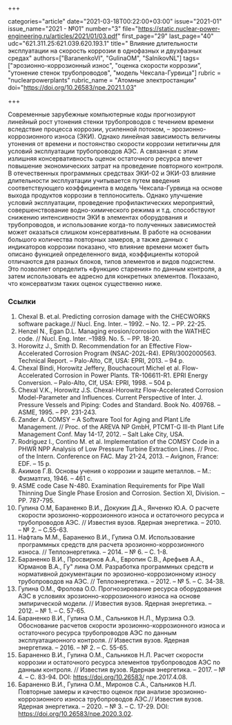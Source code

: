 +++

categories="article"
date="2021-03-18T00:22:00+03:00"
issue="2021-01"
issue_name="2021 - №01"
number="3"
file="https://static.nuclear-power-engineering.ru/articles/2021/01/03.pdf"
first_page="29"
last_page="40"
udc="621.311.25:621.039.620.193.1"
title=" Влияние длительности эксплуатации на скорость коррозии в однофазных и двухфазных средах"
authors=["BaranenkoVI", "GulinaOM", "SalnikovNL"]
tags=["эрозионно-коррозионный износ", "оценка скорости коррозии", "утонение стенок трубопроводов", "модель Чексала-Гурвица"]
rubric = "nuclearpowerplants"
rubric_name = "Атомные электростанции"
doi="https://doi.org/10.26583/npe.2021.1.03"

+++

Современные зарубежные компьютерные коды прогнозируют линейный рост утонения стенки трубопроводов с течением времени вследствие процесса коррозии, усиленной потоком, – эрозионно-коррозионного износа (ЭКИ). Однако линейная зависимость величины утонения от времени и постоянство скорости коррозии нетипичны для условий эксплуатации трубопроводов АЭС. А связанная с этим излишняя консервативность оценок остаточного ресурса влечет повышение экономических затрат на проведение повторного контроля. В отечественных программных средствах ЭКИ-02 и ЭКИ-03 влияние длительности эксплуатации учитывается путем введения соответствующего коэффициента в модель Чексала-Гурвица на основе выхода продуктов коррозии в теплоноситель. Однако улучшение условий эксплуатации, проведение профилактических мероприятий, совершенствование водно-химического режима и т.д. способствуют снижению интенсивности ЭКИ в элементах оборудования и трубопроводов, и использование когда-то полученных зависимостей может оказаться слишком консервативным. В работе на основании большого количества повторных замеров, а также данных с индикаторов коррозии показано, что влияние времени может быть описано функцией определенного вида, коэффициенты которой отличаются для разных блоков, типов элементов и видов подсистем. Это позволяет определить «функцию старения» по данным контроля, а затем использовать ее адресно для конкретных элементов. Показано, что консерватизм таких оценок существенно ниже.

### Ссылки

1. Chexal B. et.al. Predicting corrosion damage with the CHECWORKS software package.// Nucl. Eng. Inter. – 1992. – No. 12. – PP. 22-25.
2. Henzel N., Egan D.L. Managing erosion/corrosion with the WATHEC code. // Nucl. Eng. Inter. –1989. No. 5. – PP. 18-20.
3. Horowitz J., Smith D. Recommendation for an Effective Flow-Accelerated Corrosion Program (NSAC-202L-R4). EPRI/3002000563. Technical Report. – Palo-Alto, Clf, USA: EPRI, 2013. – 94 p.
4. Chexal Bindi, Horowitz Jeffery, Bouchacourt Michel et al. Flow-Accelerated Corrosion in Power Plants. TR-106611-R1. EPRI Energy Conversion. – Palo-Alto, Clf, USA: EPRI, 1998. – 504 p.
5. Chexal V.K., Horowitz J.S. Chexal-Horowitz Flow-Accelerated Corrosion Model-Parameter and Influences. Current Perspective of Inter. J. Pressure Vessels and Piping: Codes and Standard. Book No. 409768. – ASME, 1995. – PP. 231-243.
6. Zander A. COMSY – A Software Tool for Aging and Plant Life Management. // Proc. of the AREVA NP GmbH, PTCMT-G III-th Plant Life Management Conf. May 14-17, 2012. – Salt Lake City, USA.
7. Rodriguez I., Contino M. et al. Implementation of the COMSY Code in a PHWR NPP Analysis of Low Pressure Turbine Extraction Lines. // Proc. of the Intern. Conference on FAC. May 21-24, 2013. – Avignon, France: EDF. – 15 p.
8. Акимов Г.В. Основы учения о коррозии и защите металлов. – М.: Физматгиз, 1946. – 461 с.
9. ASME code Case N-480. Examination Requirements for Pipe Wall Thinning Due Single Phase Erosion and Сorrosion. Section XI, Division. – PР. 787-795.
10. Гулина О.М, Бараненко В.И., Докукин Д.А., Янченко Ю.А. О расчете скорости эрозионно-коррозионного износа и остаточного ресурса и трубопроводов АЭС. // Известия вузов. Ядерная энергетика. – 2010. – № 2. – С.55-63.
11. Нафталь М.М., Бараненко В.И., Гулина О.М. Использование программных средств для расчета эрозионно-коррозионного износа. // Теплоэнергетика. – 2014. – № 6. – С. 1-8.
12. Бараненко В.И., Просвирнов А.А., Европин С.В., Арефьев А.А., Юрманов В.А., Гу" лина О.М. Разработка программных средств и нормативной документации по эрозионно-коррозионному износу трубопроводов на АЭС. // Теплоэнергетика. – 2012. – № 5. – С. 34-38.
13. Гулина О.М., Фролова О.О. Прогнозирование ресурса оборудования АЭС в условиях эрозионно-коррозионного износа на основе эмпирической модели. // Известия вузов. Ядерная энергетика. – 2012. – № 1. – C. 57-65.
14. Бараненко В.И., Гулина О.М., Сальников Н.Л., Мурзина О.Э. Обоснование расчетов скорости эрозионно-коррозионного износа и остаточного ресурса трубопроводов АЭС по данным эксплуатационного контроля. // Известия вузов. Ядерная энергетика. – 2016. – № 2. – С. 55-65.
15. Бараненко В.И., Гулина О.М., Сальников Н.Л. Расчет скорости коррозии и остаточного ресурса элементов трубопроводов АЭС по данным контроля. // Известия вузов. Ядерная энергетика. – 2017. – № 4. – С. 83-94. DOI: https://doi.org/10.26583/ npe.2017.4.08.
16. Бараненко В.И., Гулина О.М., Миронов С.А., Сальников Н.Л. Повторные замеры и качество оценок при анализе эрозионно-коррозионного износа трубопроводов АЭС.// Известия вузов. Ядерная энергетика. – 2020. – № 3. – С. 17-29. DOI: https://doi.org/10.26583/npe.2020.3.02.